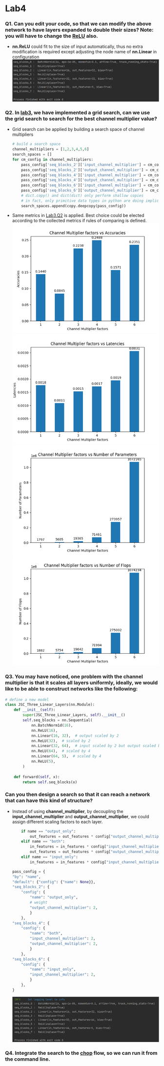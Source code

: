 # Lab4
### Q1. Can you edit your code, so that we can modify the above network to have layers expanded to double their sizes? Note: you will have to change the <u>ReLU</u> also.
- **nn.ReLU** could fit to the size of input automatically, thus no extra modification is required except adjusting the node name of **nn.Linear** in configuration
<br>![result of Q1](img/lab4_soft_q1.png)
### Q2. In [lab3](lab3.md), we have implemented a grid search, can we use the grid search to search for the best channel multiplier value?
- Grid search can be applied by building a search space of channel multipliers
    ```python
    # build a search space
    channel_multipliers = [1,2,3,4,5,6]
    search_spaces = []
    for cm_config in channel_multipliers:
        pass_config['seq_blocks_2']['input_channel_multiplier'] = cm_config
        pass_config['seq_blocks_2']['output_channel_multiplier'] = cm_config
        pass_config['seq_blocks_4']['input_channel_multiplier'] = cm_config
        pass_config['seq_blocks_4']['output_channel_multiplier'] = cm_config
        pass_config['seq_blocks_6']['input_channel_multiplier'] = cm_config
        pass_config['seq_blocks_6']['output_channel_multiplier'] = cm_config
        # dict.copy() and dict(dict) only perform shallow copies
        # in fact, only primitive data types in python are doing implicit copy when a = b happens
        search_spaces.append(copy.deepcopy(pass_config))
    ```
- Same metrics in [Lab3.Q2](lab3.md) is applied. Best choice could be elected according to the collected metrics if rules of comparing is defined.
  ![accuracy](img/lab4_soft_q2_acc.png)
  ![latency](img/lab4_soft_q2_latency.png)
  ![model size](img/lab4_soft_q2_size.png)
  ![flops](img/lab4_soft_q2_flops.png)
### Q3. You may have noticed, one problem with the channel multiplier is that it scales all layers uniformly, ideally, we would like to be able to construct networks like the following:
```python
# define a new model
class JSC_Three_Linear_Layers(nn.Module):
    def __init__(self):
        super(JSC_Three_Linear_Layers, self).__init__()
        self.seq_blocks = nn.Sequential(
            nn.BatchNorm1d(16),
            nn.ReLU(16),
            nn.Linear(16, 32),  # output scaled by 2
            nn.ReLU(32),  # scaled by 2
            nn.Linear(32, 64),  # input scaled by 2 but output scaled by 4
            nn.ReLU(64),  # scaled by 4
            nn.Linear(64, 5),  # scaled by 4
            nn.ReLU(5),
        )

    def forward(self, x):
        return self.seq_blocks(x)
```
### Can you then design a search so that it can reach a network that can have this kind of structure?
- Instead of using **channel_multiplier**, by decoupling the **input_channel_multiplier** and **output_channel_multiplier**, we could assign different scaling factors to each layer. 
    ```python
        if name == "output_only":
            out_features = out_features * config["output_channel_multiplier"]
        elif name == "both":
            in_features = in_features * config["input_channel_multiplier"]
            out_features = out_features * config["output_channel_multiplier"]
        elif name == "input_only":
            in_features = in_features * config["input_channel_multiplier"]
    ```
    ```python
    pass_config = {
    "by": "name",
    "default": {"config": {"name": None}},
    "seq_blocks_2": {
        "config": {
            "name": "output_only",
            # weight
            "output_channel_multiplier": 2,
            }
        },
    "seq_blocks_4": {
        "config": {
            "name": "both",
            "input_channel_multiplier": 2,
            "output_channel_multiplier": 2,
            }
        },
    "seq_blocks_6": {
        "config": {
            "name": "input_only",
            "input_channel_multiplier": 2,
            }
        },
    }
    ```
    ![result of Q3](img/lab4_soft_q3.png)

### Q4. Integrate the search to the <u>chop</u> flow, so we can run it from the command line.
